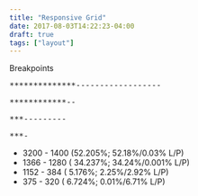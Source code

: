 ```yaml
---
title: "Responsive Grid"
date: 2017-08-03T14:22:23-04:00
draft: true
tags: ["layout"]
---
```


Breakpoints
<pre>**************------------------</pre>
<pre>************--</pre>
<pre>***---------</pre>
<pre>***-</pre>

* 3200 - 1400 (52.205%; 52.18%/0.03% L/P)
* 1366 - 1280 ( 34.237%; 34.24%/0.001% L/P)
* 1152 -  384 ( 5.176%; 2.25%/2.92% L/P)
* 375 - 320 ( 6.724%; 0.01%/6.71% L/P)
